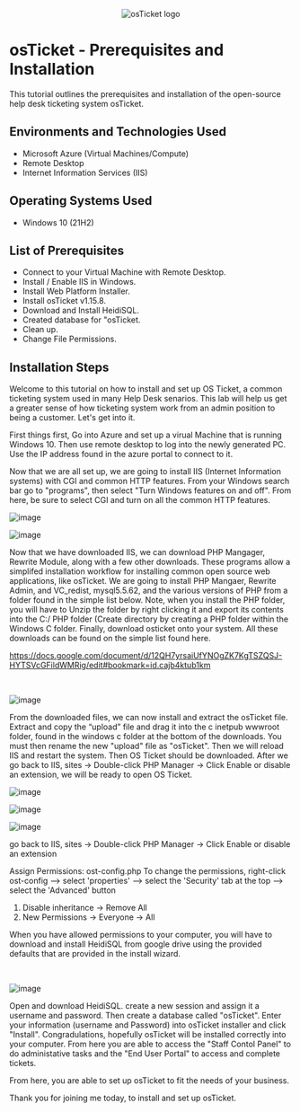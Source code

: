 <p align="center">
<img src="https://i.imgur.com/Clzj7Xs.png" alt="osTicket logo"/>
</p>

<h1>osTicket - Prerequisites and Installation</h1>
This tutorial outlines the prerequisites and installation of the open-source help desk ticketing system osTicket.<br />


<h2>Environments and Technologies Used</h2>

- Microsoft Azure (Virtual Machines/Compute)
- Remote Desktop
- Internet Information Services (IIS)

<h2>Operating Systems Used </h2>

- Windows 10</b> (21H2)

<h2>List of Prerequisites</h2>

- Connect to your Virtual Machine with Remote Desktop.
- Install / Enable IIS in Windows.
- Install Web Platform Installer.
- Install osTicket v1.15.8.
- Download and Install HeidiSQL.
- Created database for "osTicket.
- Clean up.
- Change File Permissions. 

<h2>Installation Steps</h2>


Welcome to this tutorial on how to install and set up OS Ticket, a common ticketing system used in many Help Desk senarios. This lab will help us get a greater sense of how ticketing system work from an admin position to being a customer. Let's get into it.

First things first, Go into Azure and set up a virual Machine that is running Windows 10. Then use remote desktop to log into the newly generated PC. Use the IP address found in the azure portal to connect to it.

Now that we are all set up, we are going to install IIS (Internet Information systems) with CGI and common HTTP features. From your Windows search bar go to "programs", then select "Turn Windows features on and off". From here, be sure to select CGI and turn on all the common HTTP features.

![image](https://github.com/emodjeska/osticket-prereqs/assets/143763072/934a6ea6-26c7-4eb3-a1bb-90744c2a97ee)

![image](https://github.com/emodjeska/osticket-prereqs/assets/143763072/9bb534cb-34fd-4ff7-bc19-9cd170f3f87d)


Now that we have downloaded IIS, we can download PHP Mangager, Rewrite Module, along with a few other downloads. These programs allow a simplifed installation workflow for installing common open source web applications, like osTicket. We are going to install PHP Mangaer, Rewrite Admin, and VC_redist, mysql5.5.62, and the various versions of PHP from a folder found in the simple list below. Note, when you install the PHP folder, you will have to Unzip the folder by right clicking it and export its contents into the C:/ PHP folder (Create directory by creating a PHP folder within the Windows C folder. Finally, download osticket onto your system. All these downloads can be found on the simple list found here.

https://docs.google.com/document/d/12QH7yrsaiUfYNOgZK7KgTSZQSJ-HYTSVcGFildWMRig/edit#bookmark=id.cajb4ktub1km
</p>
<br />

![image](https://github.com/emodjeska/osticket-prereqs/assets/143763072/e1490b73-3fa1-4fee-9b79-0e324eb4351f)

From the downloaded files, we can now install and extract the osTicket file. Extract and copy the “upload” file and drag it into the c inetpub wwwroot folder, found in the windows c folder at the bottom of the downloads.  You must then rename the new "upload" file as "osTicket". Then we will reload IIS and restart the system. Then OS Ticket should be downloaded.
After we go back to IIS, sites -> Double-click PHP Manager -> Click Enable or disable an extension, we will be ready to open OS Ticket.

![image](https://github.com/emodjeska/osticket-prereqs/assets/143763072/1e2daf2c-d845-49dc-8bf5-d5f5c0523c7e)

![image](https://github.com/emodjeska/osticket-prereqs/assets/143763072/2346de50-2e9f-4cb0-a254-8073d679ff0d)

![image](https://github.com/emodjeska/osticket-prereqs/assets/143763072/0d058043-5949-419e-a394-49166c05bc8a)


 go back to IIS, sites -> Double-click PHP Manager -> Click Enable or disable an extension
 

Assign Permissions: ost-config.php To change the permissions, right-click ost-config --> select 'properties' --> select the 'Security' tab at the top --> select the 'Advanced' button
1. Disable inheritance -> Remove All
2.  New Permissions -> Everyone -> All

When you have allowed permissions to your computer, you will have to download and install HeidiSQL from google drive using the provided defaults that are provided in the install wizard.

</p>
<br />

![image](https://github.com/emodjeska/osticket-prereqs/assets/143763072/0af0aba0-e2db-4624-b01e-0ac61a584498)


Open and download HeidiSQL. create a new session and assign it a username and password. Then create a database called "osTicket". Enter your information (username and Password) into osTicket installer and click "Install". Congradulations, hopefully osTicket will be installed correctly into your computer. From here you are able to access the "Staff Contol Panel" to do administative tasks and the "End User Portal" to access and complete tickets. 

From here, you are able to set up osTicket to fit the needs of your business. 

Thank you for joining me today, to install and set up osTicket. 
</p>
<br />
